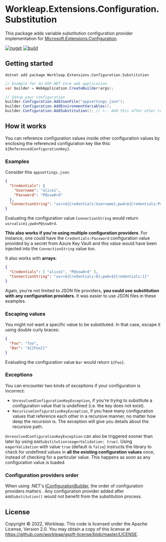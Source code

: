 # Workleap.Extensions.Configuration.Substitution

This package adds variable substitution configuration provider implementation for [Microsoft.Extensions.Configuration](https://docs.microsoft.com/en-us/dotnet/core/extensions/configuration).

[![nuget](https://img.shields.io/nuget/v/Workleap.Extensions.Configuration.Substitution.svg?logo=nuget)](https://www.nuget.org/packages/Workleap.Extensions.Configuration.Substitution/)
[![build](https://img.shields.io/github/actions/workflow/status/gsoft-inc/wl-extensions-configuration-substitution/publish.yml?logo=github)](https://github.com/workleap/wl-extensions-configuration-substitution/actions/workflows/publish.yml)

## Getting started

```
dotnet add package Workleap.Extensions.Configuration.Substitution
```

```csharp
// Example for an ASP.NET Core web application
var builder = WebApplication.CreateBuilder(args);

// Setup your configuration
builder.Configuration.AddJsonFile("appsettings.json");
builder.Configuration.AddEnvironmentVariables();
builder.Configuration.AddSubstitution(); // <-- Add this after other configuration providers
```


## How it works

You can reference configuration values inside other configuration values by enclosing the referenced configuration key like this: `${ReferencedConfigurationKey}`.


### Examples

Consider this `appsettings.json`:

```json
{
  "Credentials": {
    "Username": "alice1",
    "Password": "P@ssw0rd"
  },
  "ConnectionString": "usr=${Credentials:Username};pwd=${Credentials:Password}"
}
```

Evaluating the configuration value `ConnectionString` would return `usr=alice1;pwd=P@ssw0rd`.


**This also works if you're using multiple configuration providers**. For instance, one could have the `Credentials:Password` configuration value provided by a secret from Azure Key Vault and this value would have been injected into the `ConnectionString` value too.

It also works with **arrays**:

```json
{
  "Credentials": [ "alice1", "P@ssw0rd" ],
  "ConnectionString": "usr=${Credentials:0};pwd=${Credentials:1}"
}
```

Again, you're not limited to JSON file providers, **you could use substitution with any configuration providers**. It was easier to use JSON files in these examples.


### Escaping values

You might not want a specific value to be substituted. In that case, escape it using double curly braces:

```json
{
  "Foo": "foo",
  "Bar": "${{Foo}}"
}
```

Evaluating the configuration value `Bar` would return `${Foo}`.


### Exceptions

You can encounter two kinds of exceptions if your configuration is incorrect:

* `UnresolvedConfigurationKeyException`, if you're trying to substitute a configuration value that is undefined (i.e. the key does not exist).
* `RecursiveConfigurationKeyException`, if you have many configuration values that reference each other in a recursive manner, no matter how deep the recursion is. The exception will give you details about the recursive path.

`UnresolvedConfigurationKeyException` can also be triggered sooner than later by using `AddSubstitution(eagerValidation: true)`. Using `eagerValidation` with value `true` (default is `false`) instructs the library to check for undefined values in **all the existing configuration values** once, instead of checking for a particular value. This happens as soon as any configuration value is loaded.


### Configuration providers order

When using .NET's [IConfigurationBuilder](https://docs.microsoft.com/en-us/dotnet/api/microsoft.extensions.configuration.iconfigurationbuilder), the order of configuration providers matters . Any configuration provider added after `AddSubstitution()` would not benefit from the substitution process.


## License

Copyright © 2022, Workleap. This code is licensed under the Apache License, Version 2.0. You may obtain a copy of this license at https://github.com/workleap/gsoft-license/blob/master/LICENSE.
